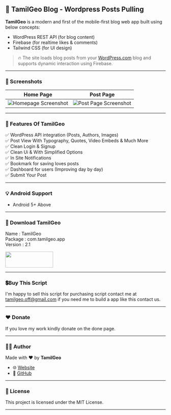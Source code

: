 ## 📘 TamilGeo Blog - Wordpress Posts Pulling

**TamilGeo** is a modern and first of the mobile-first blog web app built using below concepts:

* WordPress REST API (for blog content)
* Firebase (for realtime likes & comments)
* Tailwind CSS (for UI design)

> 🔥 The site loads blog posts from your [WordPress.com](https://wordpress.com/) blog and supports dynamic interaction using Firebase.

---

### 📸 Screenshots

| Home Page                                                             | Post Page                                                              |
| --------------------------------------------------------------------- | ---------------------------------------------------------------------- |
| ![Homepage Screenshot](https://tamilgeo.wordpress.com/wp-content/uploads/2025/08/tamilgeohome5714575345747322864.jpg) | ![Post Page Screenshot](https://tamilgeo.wordpress.com/wp-content/uploads/2025/08/post8930118767698017753.jpg) |

---

### 🚀 Features Of TamilGeo

✅ WordPress API integration (Posts, Authors, Images)<br>
✅ Post View With Typography, Quotes, Video Embeds & Much More <br>
✅ Clean Login & Signup<br>
✅ Clean Ui & With Simplified Options<br>
✅ In Site Notifications<br>
✅ Bookmark for saving loves posts<br>
✅ Dashboard for users (Improving day by day)<br>
✅ Submit Your Post<br>

---

### 💡 Android Support 

* Android 5+ Above<br>

---

### 🔽 Download TamilGeo

Name    : TamilGeo <br>
Package : com.tamilgeo.app<br>
Version : 2.1<br>

<a href="https://github.com/ppsmrt/tamilgeo/releases/download/TamilGeo2.1/TamilGeo_v2.1.apk">
  <img src="https://tamilgeo.wordpress.com/wp-content/uploads/2025/08/android-badge_black220582327436912550.png" width="150" height="50" align="center">
</a>

---

### 💲Buy This Script 

I'm happy to sell this script for purchasing script contact me at tamilgeo.off@gmail.com if you need me to build a app like this contact us. 

---

### ❤️ Donate

If you love my work kindly donate on the done page.

---

### 👨‍💻 Author

Made with ❤️ by **TamilGeo**

* 🌐 [Website](https://tamilgeo.wordpress.com)
* 🐙 [GitHub](https://github.com/ppsmrt)

---

### 📄 License

This project is licensed under the MIT License.

---
